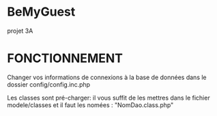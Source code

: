 # BeMyGuest
projet 3A




#    FONCTIONNEMENT

Changer vos informations de connexions à la base de données dans le dossier config/config.inc.php

Les classes sont pré-charger: il vous suffit de les mettres dans le fichier modele/classes et il faut les nomées : "NomDao.class.php"